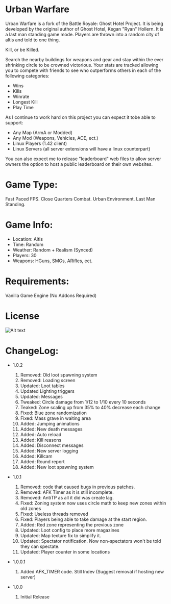 Urban Warfare
=============

Urban Warfare is a fork of the Battle Royale: Ghost Hotel Project. It is being developed
by the original author of Ghost Hotel, Kegan "Ryan" Hollern. It is a last man standing
game mode. Players are thrown into a random city of altis and told to one thing.

Kill, or be Killed.

Search the nearby buildings for weapons and gear and stay within the ever shrinking circle
to be crowned victorious. Your stats are tracked allowing you to compete with friends to 
see who outperforms others in each of the following categories:

- Wins
- Kills
- Winrate
- Longest Kill
- Play Time

As I continue to work hard on this project you can expect it tobe able to support:

- Any Map (ArmA or Modded)
- Any Mod (Weapons, Vehicles, ACE, ect.)
- Linux Players (1.42 client)
- Linux Servers (all server extensions will have a linux counterpart)

You can also expect me to release "leaderboard" web files to allow server owners the option
to host a public leaderboard on their own websites.


Game Type:
==========

Fast Paced FPS. Close Quarters Combat. Urban Environment. Last Man Standing.

Game Info:
==========

- Location: Altis
- Time: Random
- Weather: Random + Realism (Synced)
- Players: 30
- Weapons: HGuns, SMGs, ARifles, ect.

Requirements:
=============

Vanilla Game Engine (No Addons Required)

License
=======
![Alt text](http://www.bistudio.com/assets/img/licenses/APL-SA.png "APL-SA")

ChangeLog:
==========
- 1.0.2
	1. Removed: Old loot spawning system
	2. Removed: Loading screen
	3. Updated: Loot tables
	4. Updated Lighting triggers
	5. Updated: Messages
	6. Tweaked: Circle damage from 1/12 to 1/10 every 10 seconds
	7. Teaked: Zone scaling up from 35% to 40% decrease each change
	8. Fixed: Blue zone randomization
	9. Fixed: Mass grave in waiting area
	10. Added: Jumping animations
	11. Added: New death messages
	12. Added: Auto reload
	13. Added: Kill reasons
	14. Added: Disconnect messages
	15. Added: New server logging
	16. Added: Killcam
	17. Added: Round report
	18. Added: New loot spawning system
	
- 1.0.1
	1. Removed: code that caused bugs in previous patches.
	2. Removed: AFK Timer as it is still incomplete.
	3. Removed: AntiTP as all it did was create lag.
	4. Fixed: Zoning system now uses circle math to keep new zones within old zones
	5. Fixed: Useless threads removed
	6. Fixed: Players being able to take damage at the start region.
	7. Added: Red zone representing the previous zone
	8. Updated: Loot config to place more magazines
	9. Updated: Map texture fix to simplify it.
	10. Updated: Spectator notification. Now non-spectators won't be told they can spectate.
	11. Updated: Player counter in some locations
	
- 1.0.0.1
	1. Added AFK_TIMER code. Still Indev (Suggest removal if hosting new server)

- 1.0.0
	1. Initial Release